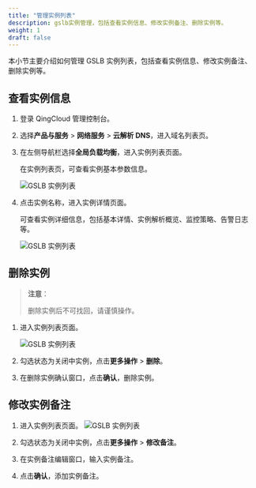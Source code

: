 ```yaml
---
title: "管理实例列表"
description: gslb实例管理，包括查看实例信息、修改实例备注、删除实例等。
weight: 1
draft: false
---
```


本小节主要介绍如何管理 GSLB 实例列表，包括查看实例信息、修改实例备注、删除实例等。

## 查看实例信息

1. 登录 QingCloud 管理控制台。
2. 选择**产品与服务** > **网络服务** > **云解析 DNS**，进入域名列表页。
3. 在左侧导航栏选择**全局负载均衡**，进入实例列表页面。
  
   在实例列表页，可查看实例基本参数信息。
   
   ![GSLB 实例列表](../_image/gslb_policy_list.png)

4. 点击实例名称，进入实例详情页面。
   
   可查看实例详细信息，包括基本详情、实例解析概览、监控策略、告警日志等。
   
   ![GSLB 实例列表](../_image/gslb_instance_detail.png)

## 删除实例

> **注意**：
>
> 删除实例后不可找回，请谨慎操作。

1. 进入实例列表页面。
   
   ![GSLB 实例列表](../_image/gslb_policy_list.png)

2. 勾选状态为关闭中实例，点击**更多操作** > **删除**。
3. 在删除实例确认窗口，点击**确认**，删除实例。
   
## 修改实例备注

1. 进入实例列表页面。
   ![GSLB 实例列表](../_image/gslb_policy_list.png)
2. 勾选状态为关闭中实例，点击**更多操作** > **修改备注**。
   
3. 在实例备注编辑窗口，输入实例备注。
4. 点击**确认**，添加实例备注。
